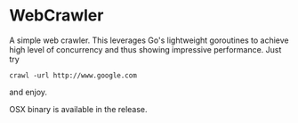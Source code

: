 # WebCrawler

A simple web crawler. This leverages Go's lightweight goroutines to achieve high level of concurrency and thus showing impressive performance. Just try

`crawl -url http://www.google.com`

and enjoy.

OSX binary is available in the release.
